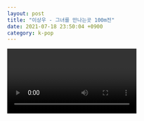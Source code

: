 ```yaml
---
layout: post
title: "이상우 - 그녀를 만나는곳 100m전"
date: 2021-07-18 23:50:04 +0900
category: k-pop
---
```


<div class="video-container">
    <video id="player" class="video-js vjs-default-skin vjs-big-play-centered" data-json="/public/json/k-pop/이상우 - 그녀를 만나는곳 100m전.json"></video>
</div>

```
```